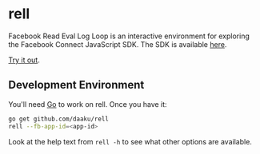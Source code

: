 rell
====

Facebook Read Eval Log Loop is an interactive environment for exploring the
Facebook Connect JavaScript SDK. The SDK is available
[here](https://developers.facebook.com/docs/reference/javascript/).

[Try it out](https://www.fbrell.com/examples/).

Development Environment
-----------------------

You'll need [Go](https://golang.org/) to work on rell. Once you have it:

```sh
go get github.com/daaku/rell
rell --fb-app-id=<app-id>
```

Look at the help text from `rell -h` to see what other options are available.
